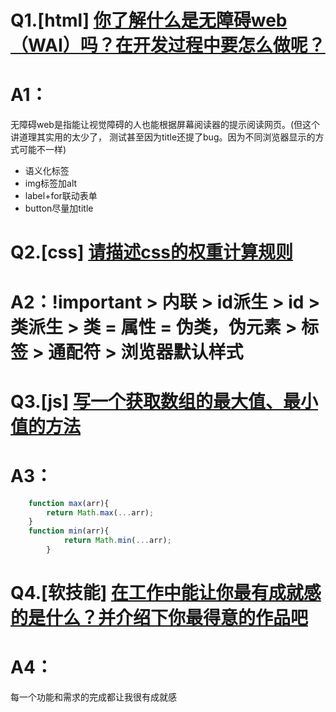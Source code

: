 # Q1.[html] [你了解什么是无障碍web（WAI）吗？在开发过程中要怎么做呢？](https://github.com/haizlin/fe-interview/issues/102)
# A1：
无障碍web是指能让视觉障碍的人也能根据屏幕阅读器的提示阅读网页。(但这个讲道理其实用的太少了， 测试甚至因为title还提了bug。因为不同浏览器显示的方式可能不一样)
* 语义化标签
* img标签加alt
* label+for联动表单
* button尽量加title


# Q2.[css] [请描述css的权重计算规则](https://github.com/haizlin/fe-interview/issues/103)
# A2：!important > 内联 > id派生 > id > 类派生 > 类 = 属性 = 伪类，伪元素 > 标签 > 通配符 > 浏览器默认样式

# Q3.[js] [写一个获取数组的最大值、最小值的方法](https://github.com/haizlin/fe-interview/issues/104)
# A3：
```javascript
    function max(arr){
        return Math.max(...arr);
    }
    function min(arr){
            return Math.min(...arr);
        }
```

# Q4.[软技能] [在工作中能让你最有成就感的是什么？并介绍下你最得意的作品吧](https://github.com/haizlin/fe-interview/issues/105)
# A4：
每一个功能和需求的完成都让我很有成就感